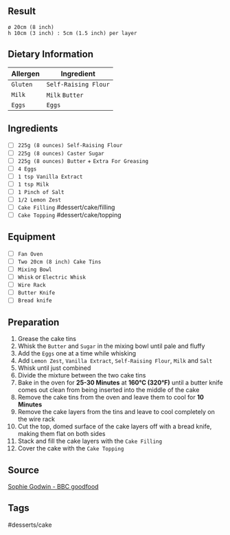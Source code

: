 ## Result
`ø 20cm (8 inch)`<br>
`h 10cm (3 inch) : 5cm (1.5 inch) per layer`

## Dietary Information
| Allergen | Ingredient |
| -------- | ------ |
| `Gluten` | `Self-Raising Flour` |
| `Milk`   | `Milk` `Butter`      |
| `Eggs`   | `Eggs`               |

## Ingredients
- [ ] `225g (8 ounces) Self-Raising Flour`
- [ ] `225g (8 ounces) Caster Sugar`
- [ ] `225g (8 ounces) Butter` + `Extra For Greasing`
- [ ] `4 Eggs`
- [ ] `1 tsp Vanilla Extract`
- [ ] `1 tsp Milk`
- [ ] `1 Pinch of Salt`
- [ ] `1/2 Lemon Zest`
- [ ] `Cake Filling` #dessert/cake/filling
- [ ] `Cake Topping` #dessert/cake/topping

## Equipment
- [ ] `Fan Oven`
- [ ] `Two 20cm (8 inch) Cake Tins`
- [ ] `Mixing Bowl`
- [ ] `Whisk` or `Electric Whisk`
- [ ] `Wire Rack`
- [ ] `Butter Knife`
- [ ] `Bread knife`

## Preparation
1. Grease the cake tins
2. Whisk the `Butter` and `Sugar` in the mixing bowl until pale and fluffy
3. Add the `Eggs` one at a time while whisking
4. Add `Lemon Zest`, `Vanilla Extract`, `Self-Raising Flour`, `Milk` and `Salt`
5. Whisk until just combined
6. Divide the mixture between the two cake tins
7. Bake in the oven for **25-30 Minutes** at **160°C (320°F)** until a butter knife comes out clean from being inserted into the middle of the cake
8. Remove the cake tins from the oven and leave them to cool for **10 Minutes**
9. Remove the cake layers from the tins and leave to cool completely on the wire rack
10. Cut the top, domed surface of the cake layers off with a bread knife, making them flat on both sides
11. Stack and fill the cake layers with the `Cake Filling`
12. Cover the cake with the `Cake Topping`

## Source
[Sophie Godwin - BBC goodfood](https://www.bbcgoodfood.com/recipes/sponge-cake)

## Tags
#desserts/cake
